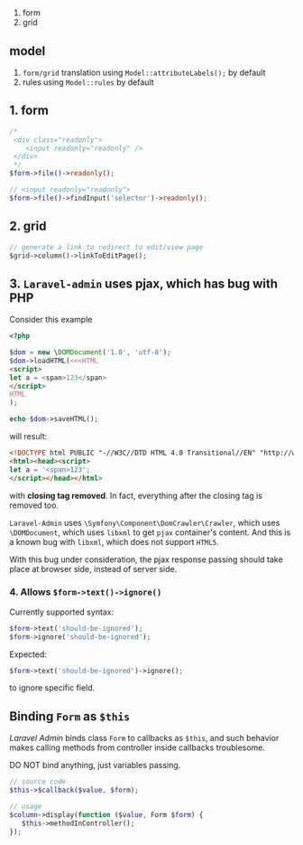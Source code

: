 # 

1. form
2. grid

## model

1. `form/grid` translation using `Model::attributeLabels();` by default
2. rules using `Model::rules` by default

## 1. form

```php
/*
 <div class="readonly">
    <input readonly="readonly" />
 </div>
 */
$form->file()->readonly();

// <input readonly="readonly">
$form->file()->findInput('selector')->readonly();
```

## 2. grid

```php
// generate a link to redirect to edit/view page
$grid->column()->linkToEditPage();
```

## 3. `Laravel-admin` uses pjax, which has bug with PHP

Consider this example

```php
<?php

$dom = new \DOMDocument('1.0', 'utf-8');
$dom->loadHTML(<<<HTML
<script>
let a = <span>123</span>
</script>
HTML
);

echo $dom->saveHTML();
```

will result:

```html
<!DOCTYPE html PUBLIC "-//W3C//DTD HTML 4.0 Transitional//EN" "http://www.w3.org/TR/REC-html40/loose.dtd">
<html><head><script>
let a = '<span>123';
</script></head></html>
```

with **closing tag removed**. In fact, everything after the closing tag is removed too.

`Laravel-Admin` uses `\Symfony\Component\DomCrawler\Crawler`, which uses `\DOMDocument`, which uses `libxml` to get `pjax` container's content. And this is a known bug with `libxml`, which does not support `HTML5`.

With this bug under consideration, the pjax response passing should take place at browser side, instead of server side.

### 4. Allows `$form->text()->ignore()`

Currently supported syntax:

```php
$form->text('should-be-ignored');
$form->ignore('should-be-ignored');
```

Expected:

```php
$form->text('should-be-ignored')->ignore();
```

to ignore specific field.

## Binding `Form` as `$this`

*Laravel Admin* binds class `Form` to callbacks as `$this`, and such behavior makes calling methods from controller inside callbacks troublesome.

DO NOT bind anything, just variables passing.

```php
// source code
$this->$callback($value, $form);

// usage
$column->display(function ($value, Form $form) {
   $this->methodInController();
});
```